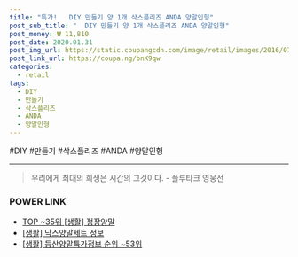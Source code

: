 ```yaml
--- 
title: "특가!   DIY 만들기 양 1개 삭스플리즈 ANDA 양말인형" 
post_sub_title: "  DIY 만들기 양 1개 삭스플리즈 ANDA 양말인형" 
post_money: ₩ 11,810 
post_date: 2020.01.31 
post_img_url: https://static.coupangcdn.com/image/retail/images/2016/07/11/13/1/b9c2c9db-84b5-4f98-9ba3-455272966dbb.jpg 
post_link_url: https://coupa.ng/bnK9qw 
categories: 
  - retail 
tags: 
  - DIY 
  - 만들기 
  - 삭스플리즈 
  - ANDA 
  - 양말인형 
--- 
```

  #DIY #만들기 #삭스플리즈 #ANDA #양말인형 
<hr> 

> 우리에게 최대의 희생은 시간의 그것이다. - 플루타크 영웅전 


### POWER LINK

* <a href="https://blog.naver.com/fasyy4321/221778298455" target="_blank"> TOP ~35위 [생활] 정장양말</a>
* <a href="https://blog.naver.com/santokki14/221774386023" target="_blank"> [생활] 닥스양말세트 정보 </a>
* <a href="https://blog.naver.com/sakai111/221771006104" target="_blank"> [생활] 등산양말특가정보 순위 ~53위</a>
